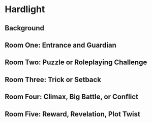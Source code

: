 # Hardlight
## Background
## Room One: Entrance and Guardian
## Room Two: Puzzle or Roleplaying Challenge
## Room Three: Trick or Setback
## Room Four: Climax, Big Battle, or Conflict
## Room Five: Reward, Revelation, Plot Twist
